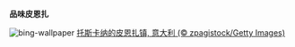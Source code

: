 
**品味皮恩扎**

![bing-wallpaper](https://www.bing.com/th?id=OHR.PienzaItaly_ZH-CN6564335348_1920x1080.jpg)
[托斯卡纳的皮恩扎镇, 意大利 (© zpagistock/Getty Images)](https://www.bing.com/search?q=%E7%9A%AE%E6%81%A9%E6%89%8E&amp;form=hpcapt&amp;mkt=zh-cn)
  